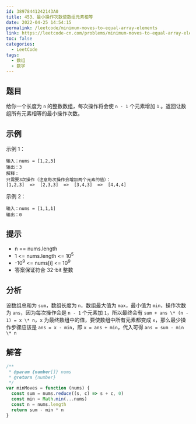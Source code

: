 ```yaml
---
id: 38978441242143A0
title: 453、最小操作次数使数组元素相等
date: 2022-04-25 14:54:15
permalink: /leetcode/minimum-moves-to-equal-array-elements
link: https://leetcode-cn.com/problems/minimum-moves-to-equal-array-elements
toc: false
categories:
  - LeetCode
tags:
  - 数组
  - 数学
---
```


<Level type='easy'/>

## 题目

给你一个长度为 `n` 的整数数组，每次操作将会使 `n - 1` 个元素增加 `1` 。返回让数组所有元素相等的最小操作次数。

## 示例

示例 1：

```text
输入：nums = [1,2,3]
输出：3
解释：
只需要3次操作（注意每次操作会增加两个元素的值）：
[1,2,3]  =>  [2,3,3]  =>  [3,4,3]  =>  [4,4,4]
```

示例 2：

```text
输入：nums = [1,1,1]
输出：0
```

## 提示

- n == nums.length
- 1 <= nums.length <= 10<sup>5</sup>
- -10<sup>9</sup> <= nums[i] <= 10<sup>9</sup>
- 答案保证符合 32-bit 整数

## 分析

设数组总和为 `sum`，数组长度为 `n`，数组最大值为 `max`，最小值为 `min`，操作次数为 `ans`，因为每次操作会是 `n - 1` 个元素加 `1`，所以最终会有 `sum + ans \* (n - 1) = x \* n`，`x` 为最终数组中的值，要使数组中所有元素都变成 `x`，那么最少操作步骤应该是 `ans = x - min`，即 `x = ans + min`，代入可得 `ans = sum - min \* n`

## 解答

```javascript
/**
 * @param {number[]} nums
 * @return {number}
 */
var minMoves = function (nums) {
  const sum = nums.reduce((s, c) => s + c, 0)
  const min = Math.min(...nums)
  const n = nums.length
  return sum - min * n
}
```
